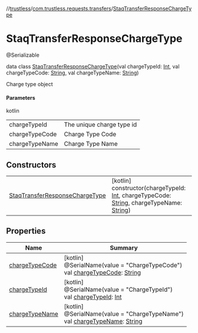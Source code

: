 //[trustless](../../../index.md)/[com.trustless.requests.transfers](../index.md)/[StaqTransferResponseChargeType](index.md)

# StaqTransferResponseChargeType

@Serializable

data class [StaqTransferResponseChargeType](index.md)(val chargeTypeId: [Int](https://kotlinlang.org/api/latest/jvm/stdlib/kotlin/-int/index.html), val chargeTypeCode: [String](https://kotlinlang.org/api/latest/jvm/stdlib/kotlin/-string/index.html), val chargeTypeName: [String](https://kotlinlang.org/api/latest/jvm/stdlib/kotlin/-string/index.html))

Charge type object

#### Parameters

kotlin

| | |
|---|---|
| chargeTypeId | The unique charge type id |
| chargeTypeCode | Charge Type Code |
| chargeTypeName | Charge Type Name |

## Constructors

| | |
|---|---|
| [StaqTransferResponseChargeType](-staq-transfer-response-charge-type.md) | [kotlin]<br>constructor(chargeTypeId: [Int](https://kotlinlang.org/api/latest/jvm/stdlib/kotlin/-int/index.html), chargeTypeCode: [String](https://kotlinlang.org/api/latest/jvm/stdlib/kotlin/-string/index.html), chargeTypeName: [String](https://kotlinlang.org/api/latest/jvm/stdlib/kotlin/-string/index.html)) |

## Properties

| Name | Summary |
|---|---|
| [chargeTypeCode](charge-type-code.md) | [kotlin]<br>@SerialName(value = &quot;ChargeTypeCode&quot;)<br>val [chargeTypeCode](charge-type-code.md): [String](https://kotlinlang.org/api/latest/jvm/stdlib/kotlin/-string/index.html) |
| [chargeTypeId](charge-type-id.md) | [kotlin]<br>@SerialName(value = &quot;ChargeTypeId&quot;)<br>val [chargeTypeId](charge-type-id.md): [Int](https://kotlinlang.org/api/latest/jvm/stdlib/kotlin/-int/index.html) |
| [chargeTypeName](charge-type-name.md) | [kotlin]<br>@SerialName(value = &quot;ChargeTypeName&quot;)<br>val [chargeTypeName](charge-type-name.md): [String](https://kotlinlang.org/api/latest/jvm/stdlib/kotlin/-string/index.html) |
